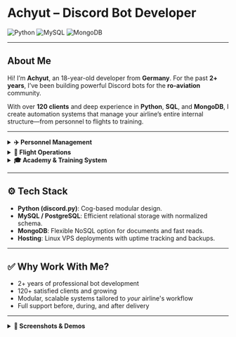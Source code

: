 # Achyut – Discord Bot Developer

![Python](https://img.shields.io/badge/Python-3776AB?style=for-the-badge&logo=python&logoColor=white)
![MySQL](https://img.shields.io/badge/MySQL-4479A1?style=for-the-badge&logo=mysql&logoColor=white)
![MongoDB](https://img.shields.io/badge/MongoDB-47A248?style=for-the-badge&logo=mongodb&logoColor=white)

---

## About Me

Hi! I’m **Achyut**, an 18-year-old developer from **Germany**. For the past **2+ years**, I’ve been building powerful Discord bots for the **ro-aviation** community.

With over **120 clients** and deep experience in **Python**, **SQL**, and **MongoDB**, I create automation systems that manage your airline’s entire internal structure—from personnel to flights to training.

---

<details>
<summary><strong>✈️ Personnel Management</strong></summary>

- Custom user profiles with department, position, rank, and activity data.
- Staff progress tracking including warnings, suspensions, and point balances.
- Secure role-based permission logic tied to your server roles.
- Full audit trail of changes and rank movements.
- Support for salary systems, leave tracking, and more.

</details>

<details>
<summary><strong>🛫 Flight Operations</strong></summary>

- Schedule and manage hosted flights with dynamic crew assignments.
- Auto-checking of roles (captain, FO, purser, ground crew, etc.)
- Track flight performance and log points into personnel profiles.
- Reports, logs, and attendance generated automatically.
- Compatible with custom point or rank-up systems.

</details>

<details>
<summary><strong>🎓 Academy & Training System</strong></summary>

- Host and manage training sessions with attendance and results tracking.
- Auto-log training points and certifications.
- Assign instructors with restricted access.
- Sync data directly into personnel files.
- Useful for both rank-based academies and checklist systems.

</details>

---

## ⚙️ Tech Stack

- **Python (discord.py)**: Cog-based modular design.
- **MySQL / PostgreSQL**: Efficient relational storage with normalized schema.
- **MongoDB**: Flexible NoSQL option for documents and fast reads.
- **Hosting**: Linux VPS deployments with uptime tracking and backups.

---

## ✅ Why Work With Me?

- 2+ years of professional bot development
- 120+ satisfied clients and growing
- Modular, scalable systems tailored to *your* airline's workflow
- Full support before, during, and after delivery

---

<details>
<summary><strong>📸 Screenshots & Demos</strong></summary>

### Personnel Management Interface
![Personnel Overview](https://cdn.discordapp.com/attachments/1359957985681477852/1361377329917460751/IMG_6624.png?ex=681449b0&is=6812f830&hm=4cc0175798f7fdee4a1bfb50091dff5e55c45a0e2a61448f00b563bea4d9df55&)
![Flight Dashboard](https://cdn.discordapp.com/attachments/1359957985681477852/1361377330538348675/IMG_6625.png?ex=681449b0&is=6812f830&hm=98314f17ac65e0be356d482576078ff76ab4bf591abe941410991fdffaecc91d&)

### Flight Scheduling & Dashboard
test

</details>